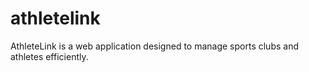 # athletelink
AthleteLink is a web application designed to manage sports clubs and athletes efficiently.
